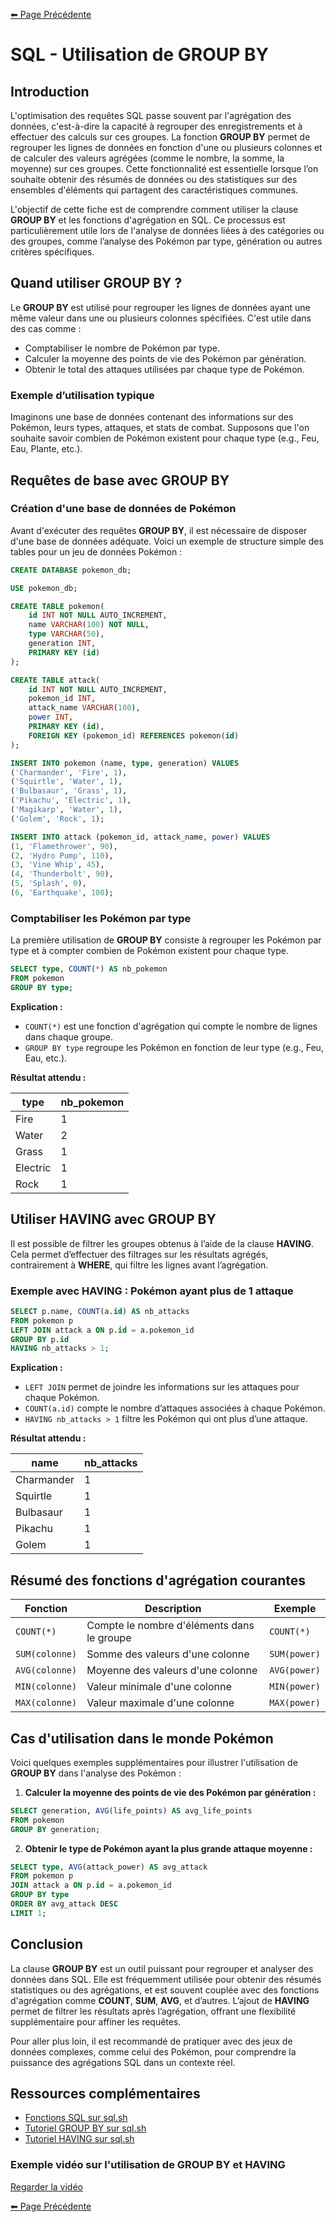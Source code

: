 [⬅ Page Précédente](../README.md)

# SQL - Utilisation de GROUP BY

## Introduction

L'optimisation des requêtes SQL passe souvent par l'agrégation des données, c'est-à-dire la capacité à regrouper des enregistrements et à effectuer des calculs sur ces groupes. La fonction **GROUP BY** permet de regrouper les lignes de données en fonction d'une ou plusieurs colonnes et de calculer des valeurs agrégées (comme le nombre, la somme, la moyenne) sur ces groupes. Cette fonctionnalité est essentielle lorsque l’on souhaite obtenir des résumés de données ou des statistiques sur des ensembles d'éléments qui partagent des caractéristiques communes.

L'objectif de cette fiche est de comprendre comment utiliser la clause **GROUP BY** et les fonctions d'agrégation en SQL. Ce processus est particulièrement utile lors de l'analyse de données liées à des catégories ou des groupes, comme l’analyse des Pokémon par type, génération ou autres critères spécifiques.

## Quand utiliser GROUP BY ?

Le **GROUP BY** est utilisé pour regrouper les lignes de données ayant une même valeur dans une ou plusieurs colonnes spécifiées. C'est utile dans des cas comme :

- Comptabiliser le nombre de Pokémon par type.
- Calculer la moyenne des points de vie des Pokémon par génération.
- Obtenir le total des attaques utilisées par chaque type de Pokémon.

### Exemple d’utilisation typique

Imaginons une base de données contenant des informations sur des Pokémon, leurs types, attaques, et stats de combat. Supposons que l'on souhaite savoir combien de Pokémon existent pour chaque type (e.g., Feu, Eau, Plante, etc.).

## Requêtes de base avec GROUP BY

### Création d'une base de données de Pokémon

Avant d'exécuter des requêtes **GROUP BY**, il est nécessaire de disposer d'une base de données adéquate. Voici un exemple de structure simple des tables pour un jeu de données Pokémon :

```sql
CREATE DATABASE pokemon_db;

USE pokemon_db;

CREATE TABLE pokemon(
    id INT NOT NULL AUTO_INCREMENT,
    name VARCHAR(100) NOT NULL,
    type VARCHAR(50),
    generation INT,
    PRIMARY KEY (id)
);

CREATE TABLE attack(
    id INT NOT NULL AUTO_INCREMENT,
    pokemon_id INT,
    attack_name VARCHAR(100),
    power INT,
    PRIMARY KEY (id),
    FOREIGN KEY (pokemon_id) REFERENCES pokemon(id)
);

INSERT INTO pokemon (name, type, generation) VALUES
('Charmander', 'Fire', 1),
('Squirtle', 'Water', 1),
('Bulbasaur', 'Grass', 1),
('Pikachu', 'Electric', 1),
('Magikarp', 'Water', 1),
('Golem', 'Rock', 1);

INSERT INTO attack (pokemon_id, attack_name, power) VALUES
(1, 'Flamethrower', 90),
(2, 'Hydro Pump', 110),
(3, 'Vine Whip', 45),
(4, 'Thunderbolt', 90),
(5, 'Splash', 0),
(6, 'Earthquake', 100);
```

### Comptabiliser les Pokémon par type

La première utilisation de **GROUP BY** consiste à regrouper les Pokémon par type et à compter combien de Pokémon existent pour chaque type.

```sql
SELECT type, COUNT(*) AS nb_pokemon
FROM pokemon
GROUP BY type;
```

**Explication :**

- `COUNT(*)` est une fonction d'agrégation qui compte le nombre de lignes dans chaque groupe.
- `GROUP BY type` regroupe les Pokémon en fonction de leur type (e.g., Feu, Eau, etc.).
  
**Résultat attendu :**

| type    | nb_pokemon |
|---------|------------|
| Fire    | 1          |
| Water   | 2          |
| Grass   | 1          |
| Electric| 1          |
| Rock    | 1          |

## Utiliser HAVING avec GROUP BY

Il est possible de filtrer les groupes obtenus à l’aide de la clause **HAVING**. Cela permet d’effectuer des filtrages sur les résultats agrégés, contrairement à **WHERE**, qui filtre les lignes avant l’agrégation.

### Exemple avec HAVING : Pokémon ayant plus de 1 attaque

```sql
SELECT p.name, COUNT(a.id) AS nb_attacks
FROM pokemon p
LEFT JOIN attack a ON p.id = a.pokemon_id
GROUP BY p.id
HAVING nb_attacks > 1;
```

**Explication :**

- `LEFT JOIN` permet de joindre les informations sur les attaques pour chaque Pokémon.
- `COUNT(a.id)` compte le nombre d’attaques associées à chaque Pokémon.
- `HAVING nb_attacks > 1` filtre les Pokémon qui ont plus d’une attaque.

**Résultat attendu :**

| name      | nb_attacks |
|-----------|------------|
| Charmander| 1          |
| Squirtle  | 1          |
| Bulbasaur | 1          |
| Pikachu   | 1          |
| Golem     | 1          |

## Résumé des fonctions d'agrégation courantes

| Fonction        | Description                                                       | Exemple |
|-----------------|-------------------------------------------------------------------|---------|
| `COUNT(*)`      | Compte le nombre d'éléments dans le groupe                        | `COUNT(*)` |
| `SUM(colonne)`  | Somme des valeurs d'une colonne                                   | `SUM(power)` |
| `AVG(colonne)`  | Moyenne des valeurs d'une colonne                                 | `AVG(power)` |
| `MIN(colonne)`  | Valeur minimale d'une colonne                                     | `MIN(power)` |
| `MAX(colonne)`  | Valeur maximale d'une colonne                                     | `MAX(power)` |

## Cas d'utilisation dans le monde Pokémon

Voici quelques exemples supplémentaires pour illustrer l'utilisation de **GROUP BY** dans l'analyse des Pokémon :

1. **Calculer la moyenne des points de vie des Pokémon par génération :**

```sql
SELECT generation, AVG(life_points) AS avg_life_points
FROM pokemon
GROUP BY generation;
```

2. **Obtenir le type de Pokémon ayant la plus grande attaque moyenne :**

```sql
SELECT type, AVG(attack_power) AS avg_attack
FROM pokemon p
JOIN attack a ON p.id = a.pokemon_id
GROUP BY type
ORDER BY avg_attack DESC
LIMIT 1;
```

## Conclusion

La clause **GROUP BY** est un outil puissant pour regrouper et analyser des données dans SQL. Elle est fréquemment utilisée pour obtenir des résumés statistiques ou des agrégations, et est souvent couplée avec des fonctions d'agrégation comme **COUNT**, **SUM**, **AVG**, et d’autres. L’ajout de **HAVING** permet de filtrer les résultats après l’agrégation, offrant une flexibilité supplémentaire pour affiner les requêtes.

Pour aller plus loin, il est recommandé de pratiquer avec des jeux de données complexes, comme celui des Pokémon, pour comprendre la puissance des agrégations SQL dans un contexte réel.

## Ressources complémentaires

- [Fonctions SQL sur sql.sh](https://sql.sh/fonctions)
- [Tutoriel GROUP BY sur sql.sh](https://sql.sh/cours/group-by)
- [Tutoriel HAVING sur sql.sh](https://sql.sh/cours/having)

### Exemple vidéo sur l'utilisation de GROUP BY et HAVING
[Regarder la vidéo](https://www.youtube.com/watch?v=aLs8bvkeAFo)

[⬅ Page Précédente](../README.md)
